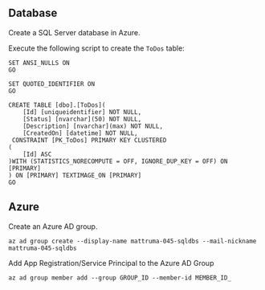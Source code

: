 ## Database

Create a SQL Server database in Azure.

Execute the following script to create the `ToDos` table:

```
SET ANSI_NULLS ON
GO

SET QUOTED_IDENTIFIER ON
GO

CREATE TABLE [dbo].[ToDos](
	[Id] [uniqueidentifier] NOT NULL,
	[Status] [nvarchar](50) NOT NULL,
	[Description] [nvarchar](max) NOT NULL,
	[CreatedOn] [datetime] NOT NULL,
 CONSTRAINT [PK_ToDos] PRIMARY KEY CLUSTERED 
(
	[Id] ASC
)WITH (STATISTICS_NORECOMPUTE = OFF, IGNORE_DUP_KEY = OFF) ON [PRIMARY]
) ON [PRIMARY] TEXTIMAGE_ON [PRIMARY]
GO
```


## Azure

Create an Azure AD group.

```
az ad group create --display-name mattruma-045-sqldbs --mail-nickname mattruma-045-sqldbs
```

Add App Registration/Service Principal to the Azure AD Group

```
az ad group member add --group GROUP_ID --member-id MEMBER_ID_
```